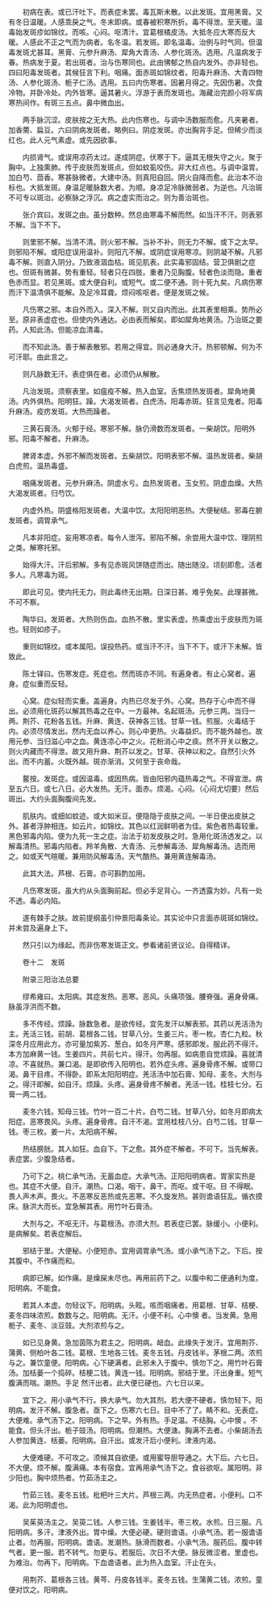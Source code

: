 <!-- { "loadSidebar": true } -->
　　初病在表。或已汗吐下。而表症未罢。毒瓦斯未散。以此发斑。宜用黑膏。又有冬日温暖。人感乖戾之气。冬末即病。或春被积寒所折。毒不得泄。至天暖。温毒始发斑疹如锦纹。而咳。心闷。呕清汁。宜葛根橘皮汤。大抵冬应大寒而反大暖。人感此不正之气而为病者。名冬温。若发斑。即名温毒。治例与时气同。但温毒发斑尤甚耳。黑膏、元参升麻汤、犀角大青汤、人参化斑汤。选用。凡温病发于春。热病发于夏。若出斑者。治与伤寒同也。此由怫郁之热自内发外。亦非轻也。四曰阳毒发斑者。其候狂言下利。咽痛。面赤斑如锦纹者。阳毒升麻汤、大青四物汤、人参化斑汤、栀子仁汤。选用。五曰内伤寒者。因暑月得之。先因伤暑。次食冷物。并卧冷处。内外皆寒。逼其暑火。浮游于表而发斑也。海藏治完颜小将军病寒热间作。有斑三五点。鼻中微血出。

　　两手脉沉涩。皮肤按之无大热。此内伤寒也。与调中汤数服而愈。凡夹暑者。加香薷、扁豆。六曰阴病发斑者。略例曰。阴症发斑。亦出胸背手足。但稀少而淡红也。此人元气素虚。或先因欲事。

　　内损肾气。或误用凉药太过。遂成阴症。伏寒于下。逼其无根失守之火。聚于胸中。上独熏肺。传于皮肤而发斑点。但如蚊虱咬伤。非大红点也。与调中温胃。加白芍、茴香。寒甚脉微者。大建中汤。则真阳自回。阴火自降而愈。此治本不治标也。大抵发斑。身温足暖脉数大者。为顺。身凉足冷脉微弱者。为逆也。凡治斑不可专以斑治。必察脉之浮沉。病之虚实而治之。则为善治斑也。

　　张介宾曰。发斑之由。虽分数种。然总由寒毒不解而然。如当汗不汗。则表邪不解。当下不下。

　　则里邪不解。当清不清。则火邪不解。当补不补。则无力不解。或下之太早。则邪陷不解。或阳症误用温补。则阳亢不解。或阴症误用寒凉。则阴凝不解。凡邪毒不解。则直入阴分。乃致液涸血枯。斑见肌表。此实毒邪固结。营卫俱剧之症也。但斑有微甚。势有重轻。轻者只在四肢。重者乃见胸腹。轻者色淡而隐。重者色赤而显。若见黑斑。或大便自利。或短气。或二便不通。则十死九矣。凡病伤寒而汗下温清俱不能解。及足冷耳聋。烦闷咳呕者。便是发斑之候。

　　凡伤寒之邪。本自外而入。深入不解。则又自内而出。此其表里相乘。势所必至。原非表虚症也。但使内外通达。必由表而解矣。即如犀角地黄汤。乃治斑之要药。人知此汤。但能凉血清毒。

　　而不知此汤。善于解表散邪。若用之得宜。则必通身大汗。热邪顿解。何为不可汗耶。由此言之。

　　则凡脉数无汗。表症俱在者。必须仍从解散。

　　凡治发斑。须察表里。如瘟疫不解。热入血室。舌焦烦热发斑者。犀角地黄汤。内外俱热。阳明狂。躁。大渴发斑者。白虎汤。阳毒赤斑。狂言见鬼者。阳毒升麻汤。疫疠发斑。大热而躁者。

　　三黄石膏汤。火郁于经。寒邪不解。脉仍滑数而发斑者。一柴胡饮。阳明外邪。阳毒不解者。升麻汤。

　　脾肾本虚。外邪不解而发斑者。五柴胡饮。阳明表邪不解。温热发斑者。柴胡白虎煎。温热毒盛。

　　咽痛发斑者。元参升麻汤。阴虚水亏。血热发斑者。玉女煎。阴虚血燥。大热大渴发斑者。归芍饮。

　　内虚外热。阴盛格阳发斑者。大温中饮。太阳阳明恶热。大便秘结。邪毒在腑发斑者。调胃承气。

　　凡本非阳症。妄用寒凉者。每令人泄泻。邪陷不解。余尝用大温中饮、理阴煎之类。解寒托邪。

　　始得大汗。汗后邪解。多有见赤斑风饼随症而出。随出随没。顷刻即愈。活者多人。凡寒毒为斑。

　　即此可见。使内托无力。则此毒终无出期。日深日甚。难乎免矣。此理甚微。不可不察。

　　陶华曰。发斑者。大热则伤血。血热不散。里实表虚。热乘虚出于皮肤而为斑也。轻则如疹子。

　　重则如锦纹。或本属阳。误投热药。或当汗不汗。当下不下。或汗下未解。皆致此。

　　陈士铎曰。伤寒发症。死症也。然而斑亦不同。有遍身者。有止心窝者。遍身。症似重而反轻。

　　心窝。症似轻而实重。盖遍身。内热已尽发于外。心窝。热存于心中而不得出。必须用化斑药以解其热毒之在中。一方最神。名起斑汤。元参三两。当归一两。荆芥、花粉各五钱。升麻、黄连、茯神各三钱。甘草一钱。煎服。火毒结于内。必须尽情发出。然内无血以养心。则心中更热。火毒益炽。而不能外越也。故用元参、当归滋心中之血。黄连凉心中之火。花粉消心中之痰。然不开关以散之。则火内藏而不得泄。故又用升麻、荆芥以发之。甘草、茯神以和之。自然引火外出。而不内蓄。火既外越。斑亦渐消。又何至于丧命哉。

　　鳌按。发斑症。或因温毒。或因热病。皆由阳邪内蕴热毒之气。不得宣泄。病至五六日。或七八日。必大发热。无汗。面赤。烦渴。心闷。（心闷尤切要）然后斑出。大约头面胸腹间先发。

　　肌肤内。或细如蚊迹。或大如米豆。便隐隐于皮肤之间。一半日便出皮肤之外。甚者浮肿相连。如云片。如锦纹。其色以红润鲜明者为佳。紫色者热毒较重。黑色邪毒内陷。便为九死一生之症。治法于初发皮肤之时。急用化斑汤透发之。以解毒清热。邪毒内陷者。羚羊角散、大青汤、元参解毒汤、犀角解毒汤。选而用之。如或天气暄暖。兼用防风解毒汤。天气酷热。兼用黄连解毒汤。

　　此其大法。芦根、石膏。亦可斟酌加用。

　　凡伤寒发斑。虽大约从头面胸前起。但必手足背心。一齐透露为妙。凡有一处不透。毒必内陷。

　　遂有棘手之肤。故前提纲虽引仲景阳毒条论。其实论中只言面赤斑斑如锦纹。并未尝及遍身上下。

　　然只引以为缘起。而非伤寒发斑正文。参看诸前贤议论。自得精详。

　　卷十二　发斑

　　附录三阳治法总要

　　缪希雍曰。太阳病。其症发热。恶寒。恶风。头痛项强。腰脊强。遍身骨痛。脉虽浮洪而不数。

　　多不传经。烦躁。脉数急者。是欲传经。宜先发汗以解表邪。其药以羌活汤为主。羌活三钱。前胡、葛根各二钱。甘草八分。生姜三片。枣一枚。杏仁九粒。秋深冬月应用此方。亦可量加紫苏、葱白。如冬月严寒。感邪即发。服此药不得汗。本方加麻黄一钱。生姜四片。共前七片。得汗。勿再服。如病患自觉烦躁。喜就清凉。不喜就热。兼口渴。是即欲传入阳明也。若外症头疼。遍身骨疼不解。或带口渴。鼻干目疼。不得卧。即系太阳阳明症。羌活汤中加石膏、知母、麦冬。大剂与之。得汗即解。如自汗。烦躁。头疼。遍身骨疼不解者。羌活一钱。桂枝七分。石膏一两二钱。

　　麦冬六钱。知母三钱。竹叶一百二十片。白芍二钱。甘草八分。如冬月即病太阳症。恶寒畏风。头疼。遍身骨疼。自汗不渴。宜用桂枝八分。白芍二钱。甘草一钱。枣三枚。姜一片。太阳病不解。

　　热结膀胱。其人如狂。血自下。下之愈。其外症不解者。不可下。当先解表。表症罢。少腹急结者。

　　乃可下之。桃仁承气汤。无蓄血症。大承气汤。正阳阳明病者。胃家实热是也。其症不大便。自汗。潮热。口渴。咽干。鼻干。而呕。或干呕。目 不得眠。畏人声木声。畏火。不恶寒反恶热或先恶寒。不久旋发热。甚则谵语狂乱。循衣摸床。脉洪大而长。宜急解其表。用竹叶石膏汤。

　　大剂与之。不呕无汗。与葛根汤。亦须大剂。若表症已罢。脉缓小。小便利。是病解矣。若表症解后。

　　邪结于里。大便秘。小便短赤。宜用调胃承气汤。或小承气汤下之。下后。按其腹中。不作痛而和。

　　病即已解。如作痛。是燥屎未尽也。再用前药下之。以腹中和二便通利为度。阳明病。不能食。

　　若其人本虚。勿轻议下。阳明病。头眩。咳而咽痛者。用葛根、甘草、桔梗、麦冬四味浓煎。数数与之。阳明病。无汗。小便不利。心中懊 者。当发黄。急用栀子、麦冬、淡豆豉。大剂浓煎与之。

　　如已见身黄。急加茵陈为君主之。阳明病。衄血。此缘失于发汗。宜用荆芥、蒲黄、侧柏叶各二钱。葛根、生地各三钱。麦冬五钱。丹皮钱半。茅根二两。浓煎与之。兼饮童便。阳明病。心下硬满者。此邪未入于腹中。慎勿下之。用竹叶石膏汤。加栝蒌一个捣碎。桔梗二钱。黄连一钱。阳明病。邪结于里。汗出身重。短气腹满而喘。潮热。手足 然汗出者。此大便已硬也。六七日以来。

　　宜下之。用小承气不行。换大承气。勿大其剂。若大便不硬者。慎勿轻下。阳明病。发汗不解。腹急者。亟下之。伤寒六七日。目中不了了。睛不和。无表症。大便难。承气汤下之。阳明病。下之早。外有热。手足温。不结胸。心中懊 。不能食。但头汗出。栀子豉汤。阳明病。但潮热。大便溏。胸满不去者。小柴胡汤去人参加黄连、栝蒌。阳明病。自汗出。或发汗后小便利。津液内渴。

　　大便难硬。不可攻之。须候其自欲便。或用蜜导胆导通之。大下后。六七日。不大便。烦不解。腹满痛。本有宿食。宜再用承气汤下之。食谷欲呕。属阳明。非少阳也。胸中烦热者。竹茹汤主之。

　　竹茹三钱。麦冬五钱。枇杷叶三大片。芦根三两。内无热症者。小便利。口不渴。此为阳明虚也。

　　吴茱萸汤主之。吴萸二钱。人参三钱。生姜钱半。枣三枚。水煎。日三服。凡阳明病。多汗。津液外出。胃中燥。大便必硬。硬则谵语。小承气汤。若一服谵语止者。勿再服。阳明病。谵语。发潮热。脉滑而数者。小承气汤。服药后。腹中转气者。更一服。若不转气。勿更与。若服后。次日不大便。脉反微涩者。里虚也。为难治。勿再下。阳明病。下血谵语者。此为热入血室。汗止在头。

　　用荆芥、葛根各三钱。黄芩、丹皮各钱半。麦冬五钱。生蒲黄二钱。浓煎。童便对饮之。阳明病。

